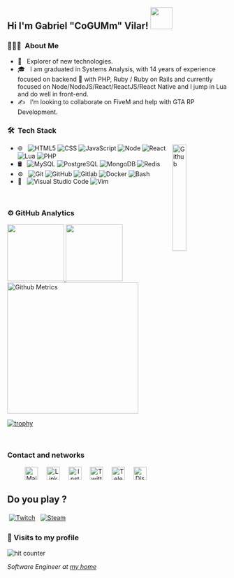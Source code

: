 <h2>Hi I'm Gabriel "CoGUMm" Vilar! <img src="https://media.giphy.com/media/12oufCB0MyZ1Go/giphy.gif" width="50"></h2>

<h3> 👨🏻‍💻 &nbsp;About Me </h3>

- 🧭 &nbsp; Explorer of new technologies.
- 🎓 &nbsp; I am graduated in Systems Analysis, with 14 years of experience focused on backend 💜 with PHP, Ruby / Ruby on Rails and currently focused on Node/NodeJS/React/ReactJS/React Native and I jump in Lua and do well in front-end.
- ✍️ &nbsp; I’m looking to collaborate on FiveM and help with GTA RP Development.

<h3> 🛠 &nbsp;Tech Stack</h3>
<img width="25%" align="right" alt="Github" src="https://media.giphy.com/media/M9gbBd9nbDrOTu1Mqx/giphy.gif" />

- 🌐 &nbsp;
  ![HTML5](https://img.shields.io/badge/-HTML5-333333?style=flat&logo=HTML5)
  ![CSS](https://img.shields.io/badge/-CSS-333333?style=flat&logo=CSS3&logoColor=1572B6)
  ![JavaScript](https://img.shields.io/badge/-JavaScript-333333?style=flat&logo=javascript)
  ![Node](https://img.shields.io/badge/-Node-333333?style=flat&logo=typescript)
  ![React](https://img.shields.io/badge/-React-333333?style=flat&logo=react)
  ![Lua](https://img.shields.io/badge/-Lua-333333?style=flat&logo=lua)
  ![PHP](https://img.shields.io/badge/-PHP-333333?style=flat&logo=php&logoColor=4bc425)
- 🛢 &nbsp;
  ![MySQL](https://img.shields.io/badge/-MySQL-333333?style=flat&logo=mysql)
  ![PostgreSQL](https://img.shields.io/badge/-PostgreSQL-333333?style=flat&logo=postgresql)
  ![MongoDB](https://img.shields.io/badge/-MongoDB-333333?style=flat&logo=mongodb)
  ![Redis](https://img.shields.io/badge/-Redis-333333?style=flat&logo=redis)
- ⚙️ &nbsp;
  ![Git](https://img.shields.io/badge/-Git-333333?style=flat&logo=git)
  ![GitHub](https://img.shields.io/badge/-GitHub-333333?style=flat&logo=github)
  ![Gitlab](https://img.shields.io/badge/-Gitlab-333333?style=flat&logo=gitlab)
  ![Docker](https://img.shields.io/badge/-docker-333333?style=flat&logo=docker)
  ![Bash](https://img.shields.io/badge/-Terminal-333333?style=flat&logo=powershell)
- 🔧 &nbsp;
  ![Visual Studio Code](https://img.shields.io/badge/-Visual%20Studio%20Code-333333?style=flat&logo=visual-studio-code&logoColor=007ACC)
  ![Vim](https://img.shields.io/badge/-Vim-333333?style=flat&logo=vim&logoColor=007ACC)

<br/>

<h3> ⚙️  GitHub Analytics </h3>
  
<a href="https://github.com/cogumm">
  <img height="130em" src="https://github-readme-stats.vercel.app/api?username=cogumm&theme=react&show_icons=true" style"max-width: 100%;" />
  <img height="130em" src="https://github-readme-stats.vercel.app/api/top-langs/?username=cogumm&theme=react&layout=compact" style"max-width: 100%;" />
  <img height="300em" src="https://metrics.lecoq.io/cogumm" alt="Github Metrics" style"max-width: 100%;>
</a>

<br/>
                                                                                       
[![trophy](https://github-profile-trophy.vercel.app/?username=cogumm&theme=dracula&column=3&margin-w=15&margin-h=15)](https://github.com/ryo-ma/github-profile-trophy)                                     


<br/>

### Contact and networks
<p align="center">
  <a href="mailto:gabriel@cogumm.net" target="_blank"><img src="http://labs.cogumm.net/githubassets/my_svgs/gmail.svg" width="30px" alt="Mail"></a> &nbsp; &nbsp;
  <a href="https://www.linkedin.com/in/cogumm/" target="_blank"><img src="http://labs.cogumm.net/githubassets/my_svgs/linkedin.svg" width="30px" alt="LinkedIn"></a> &nbsp; &nbsp;
  <a href="https://instagram.com/cogumm" target="_blank"><img src="http://labs.cogumm.net/githubassets/my_svgs/instagram.svg" width="30px" alt="Instagram"></a> &nbsp; &nbsp;
  <a href="https://twitter.com/cogumm" target="_blank"><img src="http://labs.cogumm.net/githubassets/my_svgs/twitter.svg" width="30px" alt="Twitter"></a> &nbsp; &nbsp;
  <a href="https://t.me/cogumm" target="_blank"><img src="http://labs.cogumm.net/githubassets/my_svgs/telegram.svg" width="30px" alt="Telegram"></a> &nbsp; &nbsp;
  <a href="https://discordapp.com/users/114420862161125378" target="_blank"><img src="http://labs.cogumm.net/githubassets/my_svgs/discord.svg" width="30px" alt="Discord"></a> &nbsp; &nbsp;
</p>

## Do you play ?
<a href="https://www.twitch.tv/xcogumm" target="_blank"><img src="http://labs.cogumm.net/githubassets/svg/streaming/twitch.svg" style="vertical-align:top; margin:4px" alt="Twitch"></a>
<a href="http://steamcommunity.com/id/cogumm/" target="_blank"><img src="http://labs.cogumm.net/githubassets/svg/social/steam.svg" style="vertical-align:top; margin:4px" alt="Steam"></a>

<h3>🧍 Visits to my profile </h3>
  <img src="https://profile-counter.glitch.me/cogumm/count.svg" alt="hit counter" align="center">

<p>
    <em>
        Software Engineer at <a href="http://cogumm.net">my home</a><br />
    </em>
</p>
                                                        

